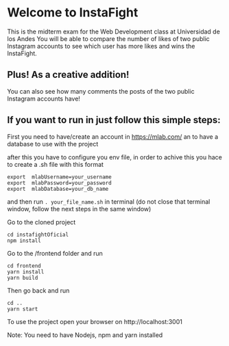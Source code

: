 # Welcome to InstaFight

This is the midterm exam for the Web Development class at Universidad de los Andes
You will be able to compare the number of likes of two public Instagram accounts to see which user has more likes and wins the InstaFight. 

## Plus! As a creative addition!

You can also see how many comments the posts of the two public Instagram accounts have!

## If you want to run in just follow this simple steps:

First you need to have/create an account in https://mlab.com/ an to have a database to use with the project 

after this you have to configure you env file, in order to achive this you hace to create a .sh file with this format

```
export  mlabUsername=your_username
export  mlabPassword=your_password
export  mlabDatabase=your_db_name
```

and then run `. your_file_name.sh` in terminal (do not close that terminal window, follow the next steps in the same window)

Go to the cloned project
```
cd instafightOficial
npm install
```
Go to the /frontend folder and run 
```
cd frontend
yarn install
yarn build
```

Then go back and run
```
cd ..
yarn start
```

To use the project open your browser on http://localhost:3001

Note: You need to have Nodejs, npm and yarn installed 
